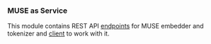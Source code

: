 ### MUSE as Service
This module contains REST API [endpoints](endpoints.py) for MUSE embedder and tokenizer and [client](client.py) to work with it.
